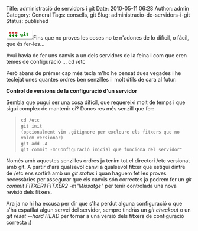 Title: administració de servidors i git
Date: 2010-05-11 06:28
Author: admin
Category: General
Tags: consells, git
Slug: administracio-de-servidors-i-git
Status: published

[<img src="./wp-content/uploads/2009/03/git-logo.png" title="git-logo" class="alignright size-full wp-image-540" width="73" height="28" />](http://gil.badall.net/wp-content/uploads/2009/03/git-logo.png)Fins que no proves les coses no te n'adones de lo difícil, o fàcil, que és fer-les...

Avui havia de fer uns canvis a un dels servidors de la feina i com que eren temes de configuració ... cd /etc

Però abans de prémer cap més tecla m'ho he pensat dues vegades i he teclejat unes quantes ordres ben senzilles i  molt útils de cara al futur:

**Control de versions de la configuració d'un servidor**

Sembla que pugui ser una cosa difícil, que requereixi molt de temps i que sigui complex de mantenir oi? Doncs res més senzill que fer:

>     cd /etc
>     git init
>     (opcionalment vim .gitignore per excloure els fitxers que no volem versionar)
>     git add -A
>     git commit -m"Configuració inicial que funciona del servidor"

Només amb aquestes senzilles ordres ja tenim tot el directori /etc versionat amb git. A partir d'ara qualsevol canvi a qualsevol fitxer que estigui dintre de /etc ens sortirà amb un *git status* i quan haguem fet les proves necessàries per assegurar que els canvis són correctes ja podrem fer un *git commit FITXER1 FITXER2 -m"Missatge"* per tenir controlada una nova revisió dels fitxers.

Ara ja no hi ha excusa per dir que s'ha perdut alguna configuració o que s'ha espatllat algun servei del servidor, sempre tindràs un *git checkout* o un *git reset --hard HEAD* per tornar a una versió dels fitxers de configuració correcta :)
